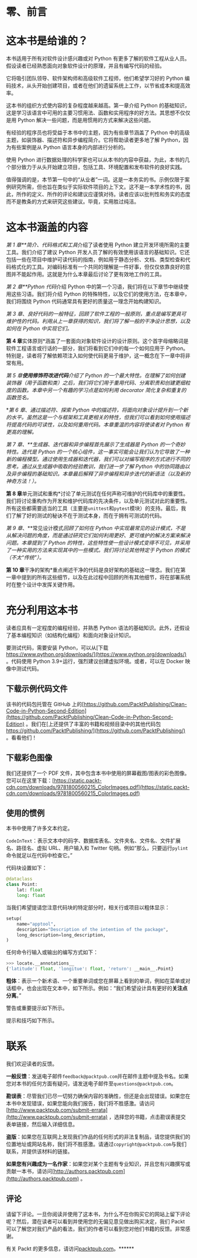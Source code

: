 # 零、前言

# 这本书是给谁的？

本书适用于所有对软件设计感兴趣或对 Python 有更多了解的软件工程从业人员。假设读者已经熟悉面向对象软件设计的原理，并且有编写代码的经验。

它将吸引团队领导、软件架构师和高级软件工程师，他们希望学习好的 Python 编码技术，从头开始创建项目，或者在他们的遗留系统上工作，以节省成本和提高效率。

这本书的组织方式使内容的复杂程度越来越高。第一章介绍 Python 的基础知识，这是学习该语言中可用的主要习惯用法、函数和实用程序的好方法。其思想不仅仅是用 Python 解决一些问题，而是用惯用的方式来解决这些问题。

有经验的程序员也将受益于本书中的主题，因为有些章节涵盖了 Python 中的高级主题，如装饰器、描述符和异步编程简介。它将帮助读者更多地了解 Python，因为有些案例是从 Python 语言本身的内部进行分析的。

使用 Python 进行数据处理的科学家也可以从本书的内容中获益，为此，本书的几个部分致力于从头开始建立项目，包括工具、环境配置和发布软件的良好实践。

值得强调的是，本节第一句中的“从业者”一词。这是一本务实的书。示例仅限于案例研究所需，但也旨在类似于实际软件项目的上下文。这不是一本学术性的书，因此，所作的定义、所作的评论和建议应谨慎对待。读者应该以批判性和务实的态度而不是教条的方式来研究这些建议。毕竟，实用胜过纯洁。

# 这本书涵盖的内容

*第 1 章**简介、代码格式和工具*介绍了读者使用 Python 建立开发环境所需的主要工具。我们介绍了建议 Python 开发人员了解的有效使用该语言的基础知识。它还包括一些在项目中维护可读代码的指南，例如用于静态分析、文档、类型检查和代码格式化的工具。对编码标准有一个共同的理解是一件好事，但仅仅依靠良好的意图并不能起作用。这就是为什么本章最后讨论了更有效地工作的工具。

*第 2 章**Python 代码*介绍 Python 中的第一个习语，我们将在以下章节中继续使用这些习语。我们将介绍 Python 的特殊特性，以及它们的使用方法，在本章中，我们将围绕 Python 代码通常具有更好的质量这一理念开始构建知识。

*第 3 章*、**良好代码的一般特征*，回顾了软件工程的一般原则，重点是编写更具可维护性的代码。利用从上一章获得的知识，我们将了解一般的干净设计思想，以及如何在 Python 中实现它们。*

 **第 4 章**实体原则*涵盖了一套面向对象软件设计的设计原则。这个首字母缩略词是软件工程语言或行话的一部分，我们将看到它们中的每一个如何应用于 Python。特别是，读者将了解依赖项注入如何使代码更易于维护，这一概念在下一章中将非常有用。

*第 5 章**使用修饰符改进代码**介绍了 Python 的一个最大特性。在理解了如何创建装饰器（用于函数和类）之后，我们将它们用于重用代码、分离职责和创建更细粒度的函数。本章中另一个有趣的学习点是如何利用 decorator 简化复杂和重复的函数签名。*

 **第 6 章*、**通过描述符*、*探索 Python 中的描述符，将面向对象设计提升到一个新的水平。虽然这是一个与框架和工具更相关的特性，但我们可以看到如何使用描述符提高代码的可读性，以及如何重用代码。本章重温的内容将使读者对 Python 有更高的理解。**

 ***第 7 章*、**生成器、迭代器和异步编程*首先展示了生成器是 Python 的一个奇妙特性。迭代是 Python 的一个核心组件，这一事实可能会让我们认为它导致了一种新的编程模型。通过使用生成器和迭代器，我们可以对编写程序的方式进行不同的思考。通过从生成器中吸取的经验教训，我们进一步了解 Python 中的协同路由以及异步编程的基础知识。本章最后解释了异步编程和异步迭代的新语法（以及新的神奇方法！）。*

 **第 8 章**单元测试和重构*讨论了单元测试在任何声称可维护的代码库中的重要性。我们将讨论重构作为开发和维护代码库的先决条件，以及单元测试对此的重要性。所有这些都需要适当的工具（主要是`unittest`和`pytest`模块）的支持。最后，我们了解了好的测试的秘诀不在于测试本身，而在于拥有可测试的代码。

*第 9 章*、**常见设计模式*回顾了如何在 Python 中实现最常见的设计模式，不是从解决问题的角度，而是通过研究它们如何利用更好、更可维护的解决方案来解决问题。本章提到了 Python 的特性，这些特性使一些设计模式变得不可见，并采用了一种实用的方法来实现其中的一些模式。我们将讨论其他特定于 Python 的模式（不太“传统”）。*

 **第 10 章**干净的架构*重点阐述干净的代码是良好架构的基础这一理念。我们在第一章中提到的所有这些细节，以及在此过程中回顾的所有其他细节，将在部署系统时在整个设计中发挥关键作用。

# 充分利用这本书

读者应具有一定程度的编程经验，并熟悉 Python 语法的基础知识。此外，还假设了基本编程知识（如结构化编程）和面向对象设计知识。

要测试代码，需要安装 Python，可以从[下载 https://www.python.org/downloads/](https://www.python.org/downloads/) 。代码使用 Python 3.9+运行，强烈建议创建虚拟环境。或者，可以在 Docker 映像中测试代码。

## 下载示例代码文件

该书的代码包托管在 GitHub 上的[https://github.com/PacktPublishing/Clean-Code-in-Python-Second-Edition](https://github.com/PacktPublishing/Clean-Code-in-Python-Second-Edition) 。我们在[上还提供了丰富的书籍和视频目录中的其他代码包 https://github.com/PacktPublishing/](https://github.com/PacktPublishing/) 。看看他们！

## 下载彩色图像

我们还提供了一个 PDF 文件，其中包含本书中使用的屏幕截图/图表的彩色图像。您可以在这里下载：[https://static.packt-cdn.com/downloads/9781800560215_ColorImages.pdf](https://static.packt-cdn.com/downloads/9781800560215_ColorImages.pdf)

## 使用的惯例

本书中使用了许多文本约定。

`CodeInText`：表示文本中的码字、数据库表名、文件夹名、文件名、文件扩展名、路径名、虚拟 URL、用户输入和 Twitter 句柄。例如“那么，只要运行`pylint`命令就足以在代码中检查它。”

代码块设置如下：

```py
@dataclass
class Point:
    lat: float
    long: float 
```

当我们希望提请您注意代码块的特定部分时，相关行或项目以粗体显示：

```py
setup(
    name="apptool",
    description="Description of the intention of the package",
    long_description=long_description,
) 
```

任何命令行输入或输出的编写方式如下：

```py
>>> locate.__annotations__
{'latitude': float, 'longitue': float, 'return': __main__.Point} 
```

**粗体**：表示一个新术语、一个重要单词或您在屏幕上看到的单词，例如在菜单或对话框中，也会出现在文本中，如下所示。例如：“我们希望设计具有更好的**关注点分离**。”

警告或重要提示如下所示。

提示和技巧如下所示。

# 联系

我们欢迎读者的反馈。

**一般反馈**：发送电子邮件`feedback@packtpub.com`并在邮件主题中提及书名。如果您对本书的任何方面有疑问，请发送电子邮件至`questions@packtpub.com`。

**勘误表**：尽管我们已尽一切努力确保内容的准确性，但还是会出现错误。如果您在本书中发现错误，如果您能向我们报告，我们将不胜感激。请访问[http://www.packtpub.com/submit-errata](http://www.packtpub.com/submit-errata) ，选择您的书籍，点击勘误表提交表单链接，然后输入详细信息。

**盗版**：如果您在互联网上发现我们作品的任何形式的非法复制品，请您提供我们的位置地址或网站名称，我们将不胜感激。请通过`copyright@packtpub.com`与我们联系，并提供该材料的链接。

**如果您有兴趣成为一名作家**：如果您对某个主题有专业知识，并且您有兴趣撰写或贡献一本书，请访问[http://authors.packtpub.com](http://authors.packtpub.com) 。

## 评论

请留下评论。一旦你阅读并使用了这本书，为什么不在你购买它的网站上留下评论呢？然后，潜在读者可以看到并使用您的无偏见意见做出购买决定，我们 Packt 可以了解您对我们产品的看法，我们的作者可以看到您对他们书籍的反馈。非常感谢。

有关 Packt 的更多信息，请访问[packtpub.com](http://packtpub.com)。******